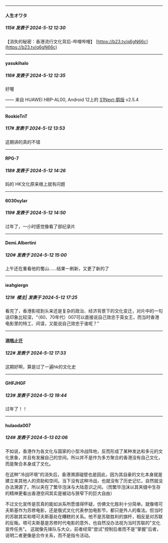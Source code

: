 ﻿
*****

####  人生オワタ  
##### 115#       发表于 2024-5-12 12:30

【消失的秘密：香港流行文化背后-哔哩哔哩】 [https://b23.tv/q6gN66c](https://b23.tv/q6gN66c)


*****

####  yasukihalo  
##### 116#       发表于 2024-5-12 12:35

好喔

—— 来自 HUAWEI HBP-AL00, Android 12上的 [S1Next-鹅版](https://github.com/ykrank/S1-Next/releases) v2.5.4


*****

####  RookieTnT  
##### 117#       发表于 2024-5-12 13:53

这期讲的真的不错


*****

####  RPG-7  
##### 118#       发表于 2024-5-12 14:26

妈的 HK文化原来根上就有问题


*****

####  6030sylar  
##### 119#       发表于 2024-5-12 14:50

过年了，一小时感觉像看了部纪录片


*****

####  Demi.Albertini  
##### 120#       发表于 2024-5-12 15:00

上午还在重看他的蜀山……结果一刷新，又更了新的了


*****

####  ieahgiergn  
##### 121#         楼主| 发表于 2024-5-12 17:25

看完了，香港影视到头来还是复杂的政治、经济背景下的文化变迁，对片中的一句话印象比较深，“（60、70年代）007可以直接说自己效忠于英女王，而当时香港电影里的特工、间谍，又能说自己效忠于谁呢？”


*****

####  酒瓶止迁  
##### 122#       发表于 2024-5-12 17:33

这期好啊，算是过了一遍hk的文化史


*****

####  GHFJHGF  
##### 123#       发表于 2024-5-12 19:44

过年了！！


*****

####  hulaoda007  
##### 124#       发表于 2024-5-13 02:06

不如说，香港作为各文化与国家的小型冷战阵地，反而形成了某种发达和多元的文化景象，并且有发展自己的空间。所以并不是作为多方聚合的香港没有自己文化，而是聚合本身成了文化。

在这种"冷战环境"的消失后，香港溯源碰壁也是因此，因为其自豪的文化本身就是建立来其他人的资助和空间。当下没有这种冷战，也就没有了历史记忆，自然就没办法溯源了。所以夹在了繁华泡沫与大陆意识之间。（而繁华泡沫以其夹缝中生存的精神更看出香港空间其实是被动与狭窄下的巨大自由）

不过文化宣传是否真的能如派系所愿值得怀疑，仿佛文化胜利十分简单。就像塔可夫斯基作为苏修电影，还是俄式文化代表参加电影节，都只是外人的看法。但当时的苏联其实和塔可夫斯基处在糟糕的关系。他不是苏联胜利的旗杆，相反是对苏联的反叛。塔可夫斯基是苏修时代电影的意外，也自然没办法视为当时苏联的"文化宣传任务"。
这就像先锋队与大众，前者经常"尝试"控制后者而不是"掌握"后者，说明二者更像是合作关系，而不是指令活动。

